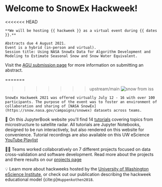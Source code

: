# Welcome to SnowEx Hackweek!

<<<<<<< HEAD
```{note}
**We will be hosting {{ hackweek }} as a virtual event during {{ dates }}.**
```

```{admonition} **AGU Session announcement:**
Abstracts due 4 August 2021.  
Event is a hybrid (in-person and virtual).  
Session title: Using NASA SnowEx Data for Algorithm Development and
Modeling to Estimate Seasonal Snow and Snow Water Equivalent.  
```  
Visit the [AGU submission page](https://www.agu.org/fall-meeting) for more information on submitting an abstract. 


=======
>>>>>>> upstream/main
![snow from iss](img/snow_from_iss.jpg)

```{note}
SnowEx Hackweek 2021 was offered virtually July 12 - 16 with over 100 participants. The purpose of the event was to foster an environment of collaboration and sharing of [NASA SnowEx](https://snow.nasa.gov/campaigns/snowex) datasets across teams. 
```

📖 On this JupyterBook website you'll find 14 [tutorials](tutorials/index) covering topics from microstructure to satellite radar. All tutorials are Jupyter Notebooks, designed to be run interactively, but also rendered on this website for convenience. Tutorial recordings are also available on this UW eScience [YouTube Playlist](https://www.youtube.com/playlist?list=PLA6PlfxWZPLSTUaS0uR8FMcNC2wqztwjJ)

👩‍💻 Teams worked collaboratively on 7 different projects focused on data cross-validation and software development. Read more about the projects and there results on our [projects page](projects/list_of_projects)

💡 Learn more about hackweeks hosted by the [University of Washington eScience Institute](https://uwhackweek.github.io/hackweeks-as-a-service/intro.html), or check out our publication describing the hackweek educational model {cite:p}`Huppenkothen2018`.